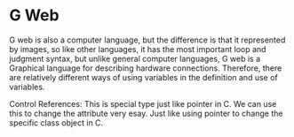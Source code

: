 # G Web


G web is also a computer language, but the difference is that it represented by images, so like other languages, it has the most important loop and judgment syntax, but unlike general computer languages, G web is a Graphical language for describing hardware connections. Therefore, there are relatively different ways of using variables in the definition and use of variables.

Control References: This is special type just like pointer in C. We can use this to change the attribute very esay. Just like using pointer to change the specific class object in C.
